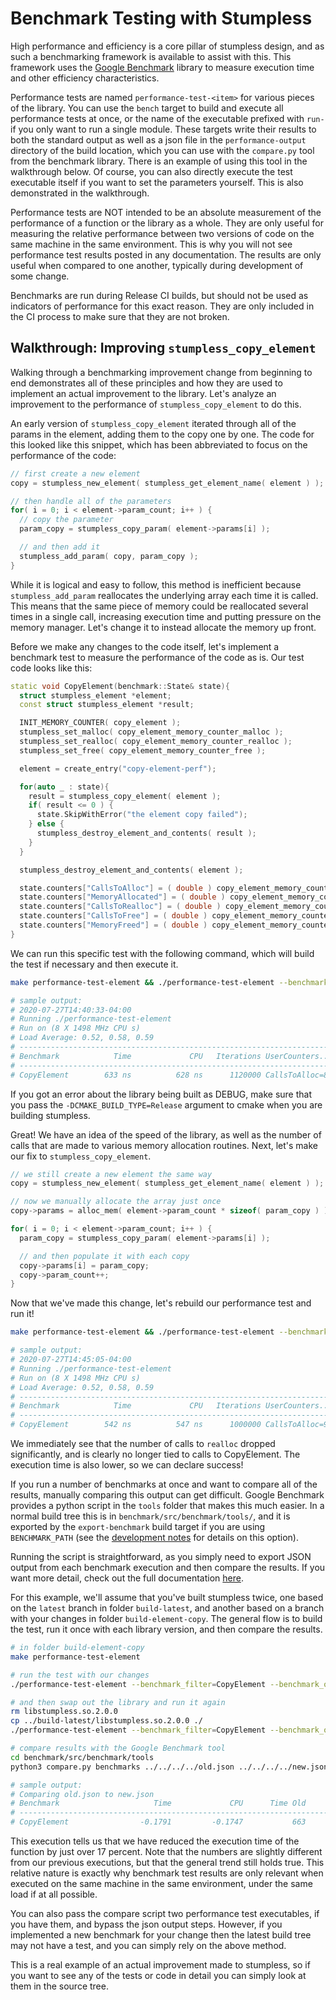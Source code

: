 # Benchmark Testing with Stumpless

High performance and efficiency is a core pillar of stumpless design, and as
such a benchmarking framework is available to assist with this. This framework
uses the [Google Benchmark](https://github.com/google/benchmark) library to
measure execution time and other efficiency characteristics.

Performance tests are named `performance-test-<item>` for various pieces of the
library. You can use the `bench` target to build and execute all performance
tests at once, or the name of the executable prefixed with `run-` if you only
want to run a single module. These targets write their results to both the
standard output as well as a json file in the `performance-output` directory of
the build location, which you can use with the `compare.py` tool from the
benchmark library. There is an example of using this tool in the walkthrough
below. Of course, you can also directly execute the test executable itself if
you want to set the parameters yourself. This is also demonstrated in the
walkthrough.

Performance tests are NOT intended to be an absolute measurement of the
performance of a function or the library as a whole. They are only useful for
measuring the relative performance between two versions of code on the same
machine in the same environment. This is why you will not see performance
test results posted in any documentation. The results are only useful when
compared to one another, typically during development of some change.

Benchmarks are run during Release CI builds, but should not be used as
indicators of performance for this exact reason. They are only included in the
CI process to make sure that they are not broken.

## Walkthrough: Improving `stumpless_copy_element`

Walking through a benchmarking improvement change from beginning to end
demonstrates all of these principles and how they are used to implement an
actual improvement to the library. Let's analyze an improvement to the
performance of `stumpless_copy_element` to do this.

An early version of `stumpless_copy_element` iterated through all of the
params in the element, adding them to the copy one by one. The code for this
looked like this snippet, which has been abbreviated to focus on the performance
of the code:

```c
// first create a new element
copy = stumpless_new_element( stumpless_get_element_name( element ) );

// then handle all of the parameters
for( i = 0; i < element->param_count; i++ ) {
  // copy the parameter
  param_copy = stumpless_copy_param( element->params[i] );

  // and then add it
  stumpless_add_param( copy, param_copy );
}
```

While it is logical and easy to follow, this method is inefficient because
`stumpless_add_param` reallocates the underlying array each time it is called.
This means that the same piece of memory could be reallocated several times in
a single call, increasing execution time and putting pressure on the memory
manager. Let's change it to instead allocate the memory up front.

Before we make any changes to the code itself, let's implement a benchmark test
to measure the performance of the code as is. Our test code looks like this:

```cpp
static void CopyElement(benchmark::State& state){
  struct stumpless_element *element;
  const struct stumpless_element *result;

  INIT_MEMORY_COUNTER( copy_element );
  stumpless_set_malloc( copy_element_memory_counter_malloc );
  stumpless_set_realloc( copy_element_memory_counter_realloc );
  stumpless_set_free( copy_element_memory_counter_free );

  element = create_entry("copy-element-perf");

  for(auto _ : state){
    result = stumpless_copy_element( element );
    if( result <= 0 ) {
      state.SkipWithError("the element copy failed");
    } else {
      stumpless_destroy_element_and_contents( result );
    }
  }

  stumpless_destroy_element_and_contents( element );

  state.counters["CallsToAlloc"] = ( double ) copy_element_memory_counter.malloc_count;
  state.counters["MemoryAllocated"] = ( double ) copy_element_memory_counter.alloc_total;
  state.counters["CallsToRealloc"] = ( double ) copy_element_memory_counter.realloc_count;
  state.counters["CallsToFree"] = ( double ) copy_element_memory_counter.free_count;
  state.counters["MemoryFreed"] = ( double ) copy_element_memory_counter.free_total;
}
```

We can run this specific test with the following command, which will build the
test if necessary and then execute it.

```sh
make performance-test-element && ./performance-test-element --benchmark_filter=CopyElement

# sample output:
# 2020-07-27T14:40:33-04:00
# Running ./performance-test-element
# Run on (8 X 1498 MHz CPU s)
# Load Average: 0.52, 0.58, 0.59
# ----------------------------------------------------------------------
# Benchmark            Time             CPU   Iterations UserCounters...
# ----------------------------------------------------------------------
# CopyElement        633 ns          628 ns      1120000 CallsToAlloc=8.96001M CallsToFree=10.08M CallsToRealloc=2.24M MemoryAllocated=181.44M MemoryFreed=181.44M
```

If you got an error about the library being built as DEBUG, make sure that you
pass the `-DCMAKE_BUILD_TYPE=Release` argument to cmake when you are building
stumpless.

Great! We have an idea of the speed of the library, as well as the number of
calls that are made to various memory allocation routines. Next, let's make our
fix to `stumpless_copy_element`.

```c
// we still create a new element the same way
copy = stumpless_new_element( stumpless_get_element_name( element ) );

// now we manually allocate the array just once
copy->params = alloc_mem( element->param_count * sizeof( param_copy ) );

for( i = 0; i < element->param_count; i++ ) {
  param_copy = stumpless_copy_param( element->params[i] );

  // and then populate it with each copy
  copy->params[i] = param_copy;
  copy->param_count++;
}
```

Now that we've made this change, let's rebuild our performance test and run it!

```sh
make performance-test-element && ./performance-test-element --benchmark_filter=CopyElement

# sample output:
# 2020-07-27T14:45:05-04:00
# Running ./performance-test-element
# Run on (8 X 1498 MHz CPU s)
# Load Average: 0.52, 0.58, 0.59
# ----------------------------------------------------------------------
# Benchmark            Time             CPU   Iterations UserCounters...
# ----------------------------------------------------------------------
# CopyElement        542 ns          547 ns      1000000 CallsToAlloc=9.00001M CallsToFree=9.00001M CallsToRealloc=2 MemoryAllocated=162M MemoryFreed=162M
```

We immediately see that the number of calls to `realloc` dropped significantly,
and is clearly no longer tied to calls to CopyElement. The execution time is
also lower, so we can declare success!

If you run a number of benchmarks at once and want to compare all of the
results, manually comparing this output can get difficult. Google Benchmark
provides a python script in the `tools` folder that makes this much easier.
In a normal build tree this is in `benchmark/src/benchmark/tools/`, and it is
exported by the `export-benchmark` build target if you are using
`BENCHMARK_PATH` (see the
[development notes](https://github.com/goatshriek/stumpless/blob/latest/docs/development.md)
for details on this option).

Running the script is straightforward, as you simply need to export JSON output
from each benchmark execution and then compare the results. If you want more
detail, check out the full documentation
[here](https://github.com/google/benchmark/blob/master/docs/tools.md).

For this example, we'll assume that you've built stumpless twice, one based on
the `latest` branch in folder `build-latest`, and another based on a branch with
your changes in folder `build-element-copy`. The general flow is to build the
test, run it once with each library version, and then compare the results.

```sh
# in folder build-element-copy
make performance-test-element

# run the test with our changes
./performance-test-element --benchmark_filter=CopyElement --benchmark_out=new.json --benchmark_out_format=json

# and then swap out the library and run it again
rm libstumpless.so.2.0.0
cp ../build-latest/libstumpless.so.2.0.0 ./
./performance-test-element --benchmark_filter=CopyElement --benchmark_out=old.json --benchmark_out_format=json

# compare results with the Google Benchmark tool
cd benchmark/src/benchmark/tools
python3 compare.py benchmarks ../../../../old.json ../../../../new.json

# sample output:
# Comparing old.json to new.json
# Benchmark                     Time             CPU      Time Old      Time New       CPU Old       CPU New
# ----------------------------------------------------------------------------------------------------------
# CopyElement                -0.1791         -0.1747           663           545           663           547
```

This execution tells us that we have reduced the execution time of the function
by just over 17 percent. Note that the numbers are slightly different from our
previous executions, but that the general trend still holds true. This relative
nature is exactly why benchmark test results are only relevant when executed on
the same machine in the same environment, under the same load if at all 
possible.

You can also pass the compare script two performance test executables, if you
have them, and bypass the json output steps. However, if you implemented a new
benchmark for your change then the latest build tree may not have a test, and
you can simply rely on the above method.

This is a real example of an actual improvement made to stumpless, so if you
want to see any of the tests or code in detail you can simply look at them in
the source tree.
